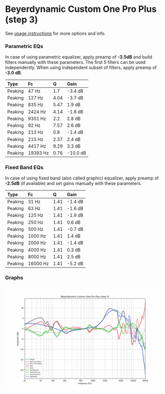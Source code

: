# Beyerdynamic Custom One Pro Plus (step 3)
See [usage instructions](https://github.com/jaakkopasanen/AutoEq#usage) for more options and info.

### Parametric EQs
In case of using parametric equalizer, apply preamp of **-3.5dB** and build filters manually
with these parameters. The first 5 filters can be used independently.
When using independent subset of filters, apply preamp of **-3.0 dB**.

| Type    | Fc       |    Q | Gain     |
|:--------|:---------|:-----|:---------|
| Peaking | 47 Hz    | 1.7  | -3.4 dB  |
| Peaking | 127 Hz   | 4.04 | -3.7 dB  |
| Peaking | 835 Hz   | 5.47 | 1.9 dB   |
| Peaking | 2424 Hz  | 4.14 | -1.8 dB  |
| Peaking | 9301 Hz  | 2.2  | 2.8 dB   |
| Peaking | 92 Hz    | 7.57 | 2.6 dB   |
| Peaking | 213 Hz   | 0.8  | -1.4 dB  |
| Peaking | 215 Hz   | 2.37 | 2.4 dB   |
| Peaking | 4417 Hz  | 9.29 | 3.3 dB   |
| Peaking | 19393 Hz | 0.76 | -10.0 dB |

### Fixed Band EQs
In case of using fixed band (also called graphic) equalizer, apply preamp of **-2.5dB**
(if available) and set gains manually with these parameters.

| Type    | Fc       |    Q | Gain    |
|:--------|:---------|:-----|:--------|
| Peaking | 31 Hz    | 1.41 | -1.4 dB |
| Peaking | 63 Hz    | 1.41 | -1.6 dB |
| Peaking | 125 Hz   | 1.41 | -1.9 dB |
| Peaking | 250 Hz   | 1.41 | 0.6 dB  |
| Peaking | 500 Hz   | 1.41 | -0.7 dB |
| Peaking | 1000 Hz  | 1.41 | 1.4 dB  |
| Peaking | 2000 Hz  | 1.41 | -1.4 dB |
| Peaking | 4000 Hz  | 1.41 | 0.3 dB  |
| Peaking | 8000 Hz  | 1.41 | 2.5 dB  |
| Peaking | 16000 Hz | 1.41 | -5.2 dB |

### Graphs
![](./Beyerdynamic%20Custom%20One%20Pro%20Plus%20(step%203).png)